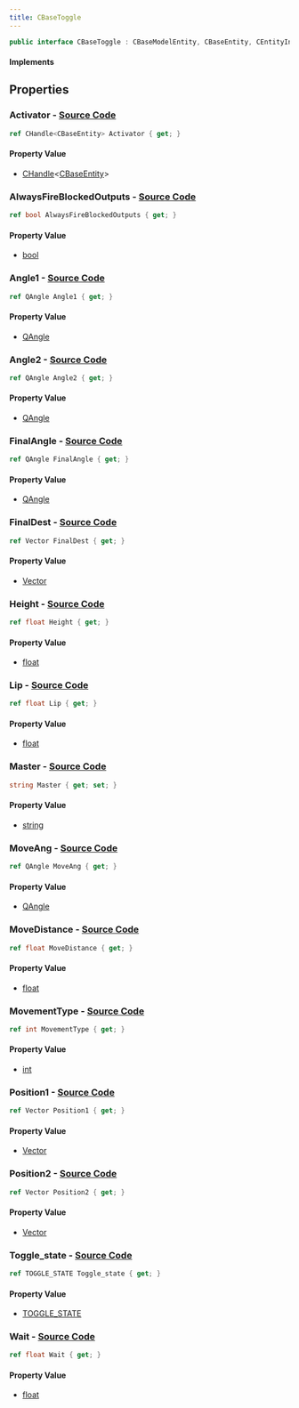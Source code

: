 ```yaml
---
title: CBaseToggle
---
```


```csharp
public interface CBaseToggle : CBaseModelEntity, CBaseEntity, CEntityInstance, ISchemaClass<CEntityInstance>, ISchemaClass<CBaseEntity>, ISchemaClass<CBaseModelEntity>, ISchemaClass<CBaseToggle>, ISchemaField, ISchemaClass, INativeHandle
```

#### Implements

## Properties

### **Activator** - [Source Code](https://github.com/swiftly-solution/swiftlys2/blob/main/managed/src/SwiftlyS2.Generated/Schemas/Interfaces/CBaseToggle.cs#L38)

```csharp
ref CHandle<CBaseEntity> Activator { get; }
```

#### Property Value

- [CHandle](/docs/api/shared/natives/chandle-1)<[CBaseEntity](/docs/api/shared/schemadefinitions/cbaseentity)>

### **AlwaysFireBlockedOutputs** - [Source Code](https://github.com/swiftly-solution/swiftlys2/blob/main/managed/src/SwiftlyS2.Generated/Schemas/Interfaces/CBaseToggle.cs#L24)

```csharp
ref bool AlwaysFireBlockedOutputs { get; }
```

#### Property Value

- [bool](https://learn.microsoft.com/dotnet/api/system.boolean)

### **Angle1** - [Source Code](https://github.com/swiftly-solution/swiftlys2/blob/main/managed/src/SwiftlyS2.Generated/Schemas/Interfaces/CBaseToggle.cs#L32)

```csharp
ref QAngle Angle1 { get; }
```

#### Property Value

- [QAngle](/docs/api/shared/natives/qangle)

### **Angle2** - [Source Code](https://github.com/swiftly-solution/swiftlys2/blob/main/managed/src/SwiftlyS2.Generated/Schemas/Interfaces/CBaseToggle.cs#L34)

```csharp
ref QAngle Angle2 { get; }
```

#### Property Value

- [QAngle](/docs/api/shared/natives/qangle)

### **FinalAngle** - [Source Code](https://github.com/swiftly-solution/swiftlys2/blob/main/managed/src/SwiftlyS2.Generated/Schemas/Interfaces/CBaseToggle.cs#L42)

```csharp
ref QAngle FinalAngle { get; }
```

#### Property Value

- [QAngle](/docs/api/shared/natives/qangle)

### **FinalDest** - [Source Code](https://github.com/swiftly-solution/swiftlys2/blob/main/managed/src/SwiftlyS2.Generated/Schemas/Interfaces/CBaseToggle.cs#L40)

```csharp
ref Vector FinalDest { get; }
```

#### Property Value

- [Vector](/docs/api/shared/natives/vector)

### **Height** - [Source Code](https://github.com/swiftly-solution/swiftlys2/blob/main/managed/src/SwiftlyS2.Generated/Schemas/Interfaces/CBaseToggle.cs#L36)

```csharp
ref float Height { get; }
```

#### Property Value

- [float](https://learn.microsoft.com/dotnet/api/system.single)

### **Lip** - [Source Code](https://github.com/swiftly-solution/swiftlys2/blob/main/managed/src/SwiftlyS2.Generated/Schemas/Interfaces/CBaseToggle.cs#L22)

```csharp
ref float Lip { get; }
```

#### Property Value

- [float](https://learn.microsoft.com/dotnet/api/system.single)

### **Master** - [Source Code](https://github.com/swiftly-solution/swiftlys2/blob/main/managed/src/SwiftlyS2.Generated/Schemas/Interfaces/CBaseToggle.cs#L46)

```csharp
string Master { get; set; }
```

#### Property Value

- [string](https://learn.microsoft.com/dotnet/api/system.string)

### **MoveAng** - [Source Code](https://github.com/swiftly-solution/swiftlys2/blob/main/managed/src/SwiftlyS2.Generated/Schemas/Interfaces/CBaseToggle.cs#L30)

```csharp
ref QAngle MoveAng { get; }
```

#### Property Value

- [QAngle](/docs/api/shared/natives/qangle)

### **MoveDistance** - [Source Code](https://github.com/swiftly-solution/swiftlys2/blob/main/managed/src/SwiftlyS2.Generated/Schemas/Interfaces/CBaseToggle.cs#L18)

```csharp
ref float MoveDistance { get; }
```

#### Property Value

- [float](https://learn.microsoft.com/dotnet/api/system.single)

### **MovementType** - [Source Code](https://github.com/swiftly-solution/swiftlys2/blob/main/managed/src/SwiftlyS2.Generated/Schemas/Interfaces/CBaseToggle.cs#L44)

```csharp
ref int MovementType { get; }
```

#### Property Value

- [int](https://learn.microsoft.com/dotnet/api/system.int32)

### **Position1** - [Source Code](https://github.com/swiftly-solution/swiftlys2/blob/main/managed/src/SwiftlyS2.Generated/Schemas/Interfaces/CBaseToggle.cs#L26)

```csharp
ref Vector Position1 { get; }
```

#### Property Value

- [Vector](/docs/api/shared/natives/vector)

### **Position2** - [Source Code](https://github.com/swiftly-solution/swiftlys2/blob/main/managed/src/SwiftlyS2.Generated/Schemas/Interfaces/CBaseToggle.cs#L28)

```csharp
ref Vector Position2 { get; }
```

#### Property Value

- [Vector](/docs/api/shared/natives/vector)

### **Toggle_state** - [Source Code](https://github.com/swiftly-solution/swiftlys2/blob/main/managed/src/SwiftlyS2.Generated/Schemas/Interfaces/CBaseToggle.cs#L16)

```csharp
ref TOGGLE_STATE Toggle_state { get; }
```

#### Property Value

- [TOGGLE_STATE](/docs/api/shared/schemadefinitions/toggle_state)

### **Wait** - [Source Code](https://github.com/swiftly-solution/swiftlys2/blob/main/managed/src/SwiftlyS2.Generated/Schemas/Interfaces/CBaseToggle.cs#L20)

```csharp
ref float Wait { get; }
```

#### Property Value

- [float](https://learn.microsoft.com/dotnet/api/system.single)

